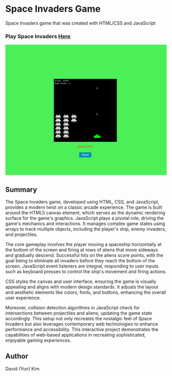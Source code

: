 # Space Invaders Game

Space Invaders game that was created with HTML/CSS and JavaScript

### Play Space Invaders [Here](https://kimdaby.github.io/Space-Invader-Game/)

![SpaceInvaders](SpaceInvader.png)

## Summary

The Space Invaders game, developed using HTML, CSS, and JavaScript, provides a modern twist on a classic arcade experience. The game is built around the HTML5 canvas element, which serves as the dynamic rendering surface for the game's graphics. JavaScript plays a pivotal role, driving the game's mechanics and interactions. It manages complex game states using arrays to track multiple objects, including the player's ship, enemy invaders, and projectiles.

The core gameplay involves the player moving a spaceship horizontally at the bottom of the screen and firing at rows of aliens that move sideways and gradually descend. Successful hits on the aliens score points, with the goal being to eliminate all invaders before they reach the bottom of the screen. JavaScript event listeners are integral, responding to user inputs such as keyboard presses to control the ship's movement and firing actions.

CSS styles the canvas and user interface, ensuring the game is visually appealing and aligns with modern design standards. It adjusts the layout and aesthetic elements like colors, fonts, and buttons, enhancing the overall user experience.

Moreover, collision detection algorithms in JavaScript check for intersections between projectiles and aliens, updating the game state accordingly. This setup not only recreates the nostalgic feel of Space Invaders but also leverages contemporary web technologies to enhance performance and accessibility. This interactive project demonstrates the capabilities of web-based applications in recreating sophisticated, enjoyable gaming experiences.

## Author

David (Yun) Kim
